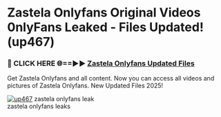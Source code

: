 # Zastela Onlyfans Original Videos 0nlyFans Leaked - Files Updated! (up467)

<h3>🔴 CLICK HERE 🌐==►► <a href="https://tinyurl.com/4seja8ks" rel="nofollow">Zastela Onlyfans Updated Files</a></h3>

Get Zastela Onlyfans and all content. Now you can access all videos and pictures of Zastela Onlyfans. New Updated Files 2025!

[![up467](https://i.imgur.com/EWjZXRe.gif)](https://tinyurl.com/4seja8ks)
zastela onlyfans leak<br>
zastela onlyfans leaks
